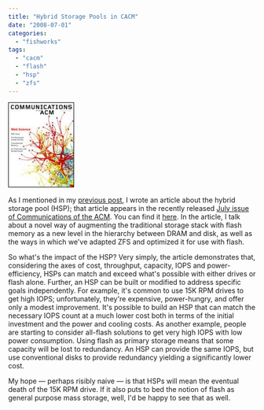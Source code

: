 ```yaml
---
title: "Hybrid Storage Pools in CACM"
date: "2008-07-01"
categories: 
  - "fishworks"
tags: 
  - "cacm"
  - "flash"
  - "hsp"
  - "zfs"
---
```


[![](images/cacm_2008_07.jpg)](http://mags.acm.org/communications/200807)

As I mentioned in my [previous post](http://dtrace.org/blogs/ahl/flash_hybrid_pools_and_future), I wrote an article about the hybrid storage pool (HSP); that article appears in the recently released [July issue of Communications of the ACM](http://mags.acm.org/communications/200807/). You can find it [here](http://mags.acm.org/communications/200807/?searchterm=adam+leventhal&pg=49). In the article, I talk about a novel way of augmenting the traditional storage stack with flash memory as a new level in the hierarchy between DRAM and disk, as well as the ways in which we've adapted ZFS and optimized it for use with flash.

So what's the impact of the HSP? Very simply, the article demonstrates that, considering the axes of cost, throughput, capacity, IOPS and power-efficiency, HSPs can match and exceed what's possible with either drives or flash alone. Further, an HSP can be built or modified to address specific goals independently. For example, it's common to use 15K RPM drives to get high IOPS; unfortunately, they're expensive, power-hungry, and offer only a modest improvement. It's possible to build an HSP that can match the necessary IOPS count at a much lower cost both in terms of the initial investment and the power and cooling costs. As another example, people are starting to consider all-flash solutions to get very high IOPS with low power consumption. Using flash as primary storage means that some capacity will be lost to redundancy. An HSP can provide the same IOPS, but use conventional disks to provide redundancy yielding a significantly lower cost.

My hope — perhaps risibly naive — is that HSPs will mean the eventual death of the 15K RPM drive. If it also puts to bed the notion of flash as general purpose mass storage, well, I'd be happy to see that as well.
